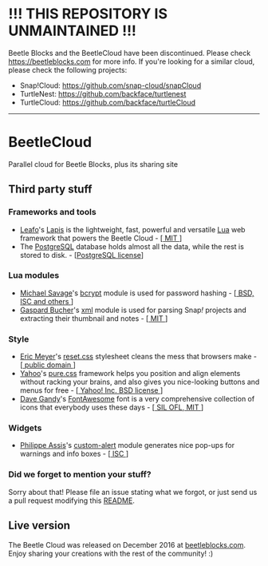 # !!! THIS REPOSITORY IS UNMAINTAINED !!!
Beetle Blocks and the BeetleCloud have been discontinued. Please check https://beetleblocks.com for more info. If you're looking for a similar cloud, please check the following projects:
* Snap!Cloud: https://github.com/snap-cloud/snapCloud
* TurtleNest: https://github.com/backface/turtlenest
* TurtleCloud: https://github.com/backface/turtleCloud 

---

# BeetleCloud
Parallel cloud for Beetle Blocks, plus its sharing site

## Third party stuff
### Frameworks and tools
* [Leafo](http://leafo.net/)'s [Lapis](http://leafo.net/lapis/) is the lightweight, fast, powerful and versatile [Lua](http://lua.org) web framework that powers the Beetle Cloud - [[ MIT ](https://opensource.org/licenses/MIT)]
* The [PostgreSQL](https://www.postgresql.org/) database holds almost all the data, while the rest is stored to disk. - [[PostgreSQL license](https://www.postgresql.org/about/licence/)]

### Lua modules
* [Michael Savage](https://github.com/mikejsavage)'s [bcrypt](https://luarocks.org/modules/luarocks/bcrypt) module is used for password hashing - [[ BSD, ISC and others ](https://github.com/mikejsavage/lua-bcrypt#copying)]
* [Gaspard Bucher](https://github.com/gaspard)'s [xml](https://luarocks.org/modules/gaspard/xml) module is used for parsing Snap<i>!</i> projects and extracting their thumbnail and notes - [[ MIT ](https://opensource.org/licenses/MIT)]

### Style
* [Eric Meyer](http://meyerweb.com/)'s [reset.css](http://meyerweb.com/eric/tools/css/reset/index.html) stylesheet cleans the mess that browsers make - [[ public domain ](https://wiki.creativecommons.org/wiki/Public_domain)]
* [Yahoo](https://github.com/yahoo)'s [pure.css](http://purecss.io/) framework helps you position and align elements without racking your brains, and also gives you nice-looking buttons and menus for free - [[ Yahoo! Inc. BSD license ](https://raw.githubusercontent.com/yahoo/pure/master/LICENSE.md)]
* [Dave Gandy](https://github.com/davegandy)'s [FontAwesome](http://fontawesome.io/) font is a very comprehensive collection of icons that everybody uses these days - [[ SIL OFL](http://fontawesome.io/),[ MIT ](http://opensource.org/licenses/mit-license.html)]

### Widgets
* [Philippe Assis](https://github.com/PhilippeAssis)'s [custom-alert](https://github.com/PhilippeAssis/custom-alert) module generates nice pop-ups for warnings and info boxes - [[ ISC ](https://opensource.org/licenses/ISC)]

### Did we forget to mention your stuff?
Sorry about that! Please file an issue stating what we forgot, or just send us a pull request modifying this [README](https://github.com/bromagosa/beetleCloud/edit/master/README.md).

## Live version
The Beetle Cloud was released on December 2016 at [beetleblocks.com](http://beetleblocks.com). Enjoy sharing your creations with the rest of the community! :)
